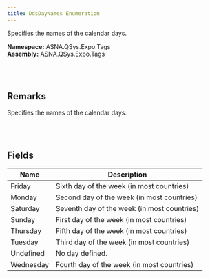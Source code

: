 ```yaml
---
title: DdsDayNames Enumeration
---
```


Specifies the names of the calendar days.

**Namespace:** ASNA.QSys.Expo.Tags <br/>
**Assembly:** ASNA.QSys.Expo.Tags

<br>
<br>

## Remarks

Specifies the names of the calendar days.

[//]: # ($$TODO: Complete the Remarks section.)

<br>
<br>

## Fields

| Name | Description
| --- | --- 
| Friday | Sixth day of the week (in most countries)
| Monday | Second day of the week (in most countries)
| Saturday | Seventh day of the week (in most countries)
| Sunday | First day of the week (in most countries)
| Thursday | Fifth day of the week (in most countries)
| Tuesday | Third day of the week (in most countries)
| Undefined | No day defined.
| Wednesday | Fourth day of the week (in most countries)

<br>
<br>

